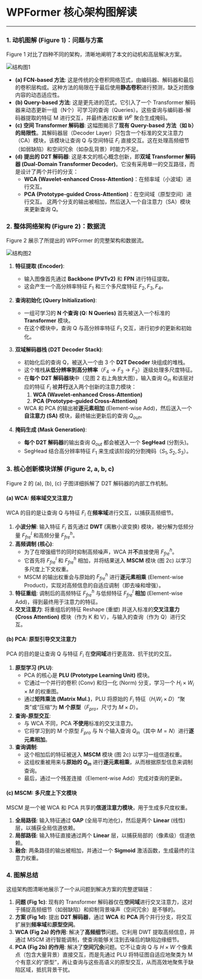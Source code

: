 # WPFormer 核心架构图解读

---

### 1. 动机图解 (Figure 1)：问题与方案

Figure 1 对比了四种不同的架构，清晰地阐明了本文的动机和高层解决方案。

![结构图1](https://gitee.com/ChadHui/typora-image/raw/master/cv-image/20251029204812.jpg)

* **(a) FCN-based 方法**: 这是传统的全卷积网络范式，由编码器、解码器和最后的卷积层构成。这种方法的局限在于最后使用**静态卷积**进行预测，缺乏对图像内容的动态适应性。
* **(b) Query-based 方法**: 这是更先进的范式，它引入了一个 Transformer 解码器来动态更新一组（N个）可学习的查询（Queries）。这些查询与编码器-解码器提取的特征 M 进行交互，并最终通过权重 $W^p$ 聚合生成掩码。
* **(c) 空间 Transformer 解码器**: 这幅图揭示了**现有 Query-based 方法（如 b）的局限性**。其解码器层（Decoder Layer）只包含一个标准的交叉注意力（CA）模块，该模块让查询 Q 与空间特征 $F_i$ 直接交互。这在处理高频细节（如弱缺陷）和空间冗余（如杂乱背景）时能力不足。
* **(d) 提出的 D2T 解码器**: 这是本文的核心概念创新，即**双域 Transformer 解码器 (Dual-Domain Transformer Decoder)**。它没有采用单一的交互路径，而是设计了两个并行的分支：
    * **WCA (Wavelet-enhanced Cross-Attention)**：在频率域（小波域）进行交互。
    * **PCA (Prototype-guided Cross-Attention)**：在空间域（原型空间）进行交互。
    这两个分支的输出被相加，然后送入一个自注意力（SA）模块来更新查询 Q。

### 2. 整体网络架构 (Figure 2)：数据流

Figure 2 展示了所提出的 WPFormer 的完整架构和数据流。

![结构图2](https://gitee.com/ChadHui/typora-image/raw/master/cv-image/20251029204847.jpg)

1.  **特征提取 (Encoder)**:
    * 输入图像首先通过 **Backbone (PVTv2)** 和 **FPN** 进行特征提取。
    * 这会产生一个高分辨率特征 $F_1$ 和三个多尺度特征 $F_2, F_3, F_4$。

2.  **查询初始化 (Query Initialization)**:
    * 一组可学习的 **N 个查询 (Q: N Queries)** 首先被送入一个标准的 **Transformer** 模块。
    * 在这个模块中，查询 Q 与高分辨率特征 $F_1$ 交互，进行初步的更新和初始化。

3.  **双域解码器栈 (D2T Decoder Stack)**:
    * 初始化后的查询 Q，被送入一个由 3 个 **D2T Decoder** 块组成的堆栈。
    * 这个堆栈**从低分辨率到高分辨率**（$F_4 \to F_3 \to F_2$）逐级处理多尺度特征。
    * 在**每个 D2T 解码器块**中（见图 2 右上角放大图），输入查询 $Q_{in}$ 和该层对应的特征 $F_i$ 被**并行**送入两个创新的注意力模块：
        1.  **WCA (Wavelet-enhanced Cross-Attention)**
        2.  **PCA (Prototype-guided Cross-Attention)**
    * WCA 和 PCA 的输出被**逐元素相加** (Element-wise Add)，然后送入一个**自注意力 (SA)** 模块，最终输出更新后的查询 $Q_{out}$。

4.  **掩码生成 (Mask Generation)**:
    * **每个 D2T 解码器**的输出查询 $Q_{out}$ 都会被送入一个 **SegHead** (分割头)。
    * SegHead 结合高分辨率特征 $F_1$ 来生成该阶段的分割掩码（$S_1, S_2, S_3$）。

### 3. 核心创新模块详解 (Figure 2, a, b, c)

Figure 2 的 (a), (b), (c) 子图详细拆解了 D2T 解码器的内部工作机制。

#### (a) WCA: 频率域交叉注意力

WCA 的目的是让查询 Q 与特征 $F_i$ 在**频率域**进行交互，以捕获高频细节。

1.  **小波分解**: 输入特征 $F_i$ 首先通过 **DWT** (离散小波变换) 模块，被分解为低频分量 $F_{fre}^l$ 和高频分量 $F_{fre}^h$。
2.  **高频调制 (核心)**:
    * 为了在增强细节的同时抑制高频噪声，WCA 并**不**直接使用 $F_{fre}^h$。
    * 它首先将 $F_{fre}^l$ 和 $F_{fre}^h$ 相加，并将结果送入 **MSCM** 模块 (图 2c) 以学习多尺度上下文权重。
    * MSCM 的输出权重会与原始的 $F_{fre}^h$ 进行**逐元素相乘** (Element-wise Product)，实现对高频信息的自适应调制（即去噪和增强）。
3.  **特征重组**: 调制后的高频特征 $F_{fre}^h$ 与低频特征 $F_{fre}^l$ **相加** (Element-wise Add)，得到最终用于注意力的特征。
4.  **交叉注意力**: 将重组后的特征 Reshape (重塑) 并送入标准的**交叉注意力 (Cross Attention)** 模块（作为 K 和 V），与输入的查询（作为 Q）进行交互。

#### (b) PCA: 原型引导交叉注意力

PCA 的目的是让查询 Q 与特征 $F_i$ 在**空间域**进行更高效、抗干扰的交互。

1.  **原型学习 (PLU)**:
    * PCA 的核心是 **PLU (Prototype Learning Unit)** 模块。
    * 它通过一个并行的卷积 (Conv) 和归一化 (Norm) 分支，学习一个 $H_i \times W_i \times M$ 的权重图。
    * 通过**矩阵乘法 (Matrix Mul.)**，PLU 将原始的 $F_i$ 特征（$H_iW_i \times D$）“聚类”或“压缩”为 **M 个原型**（$F_{pro}$，尺寸为 $M \times D$）。
2.  **查询-原型交互**:
    * 与 WCA 不同，PCA **不使用**标准的交叉注意力。
    * 它将学习到的 M 个原型 $F_{pro}$ 与 N 个输入查询 $Q_{in}$（其中 $M=N$）进行**逐元素相加**。
3.  **查询调制**:
    * 这个相加后的特征被送入 **MSCM** 模块 (图 2c) 以学习一组信道权重。
    * 这组权重被用来与**原始的 $Q_{in}$** 进行**逐元素相乘**，从而根据原型信息来调制查询。
    * 最后，通过一个残差连接（Element-wise Add）完成对查询的更新。

#### (c) MSCM: 多尺度上下文模块

MSCM 是一个被 WCA 和 PCA 共享的**信道注意力模块**，用于生成多尺度权重。

1.  **全局路径**: 输入特征通过 **GAP** (全局平均池化)，然后是两个 **Linear** (线性) 层，以捕获全局信道依赖。
2.  **局部路径**: 输入特征直接通过两个 **Linear** 层，以捕获局部的（像素级）信道依赖。
3.  **融合**: 两条路径的输出被相加，并通过一个 **Sigmoid** 激活函数，生成最终的注意力权重。

### 4. 图解总结

这组架构图清晰地展示了一个从问题到解决方案的完整逻辑链：

1.  **问题 (Fig 1c)**: 现有的 Transformer 解码器仅在**空间域**进行交叉注意力，这对于捕捉高频细节（如弱缺陷）和抑制背景噪声（空间冗余）是不够的。
2.  **方案 (Fig 1d)**: 提出 **D2T 解码器**，通过 **WCA** 和 **PCA** 两个并行分支，将交互扩展到**频率域**和**原型空间**。
3.  **WCA (Fig 2a) 的作用**: 解决了**高频细节**问题。它利用 DWT 提取高频信息，并通过 MSCM 进行智能调制，使查询能够关注到去噪后的缺陷边缘细节。
4.  **PCA (Fig 2b) 的作用**: 解决了**空间冗余**问题。它不让查询 Q 与 $H \times W$ 个像素点（包含大量背景）直接交互，而是先通过 PLU 将特征图自适应地聚类为 M 个有意义的“原型”，再让查询与这些高语义的原型交互，从而高效地聚焦于缺陷区域，抵抗背景干扰。